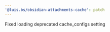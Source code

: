 ```yaml
---
'@luis.bs/obsidian-attachments-cache': patch
---
```


Fixed loading deprecated cache_configs setting
